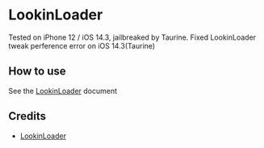 # LookinLoader

Tested on iPhone 12 / iOS 14.3, jailbreaked by Taurine. Fixed LookinLoader tweak perference error on iOS 14.3(Taurine)

## How to use

See the [LookinLoader](https://github.com/creantan/LookinLoader) document

## Credits

- [LookinLoader](https://github.com/creantan/LookinLoader)
